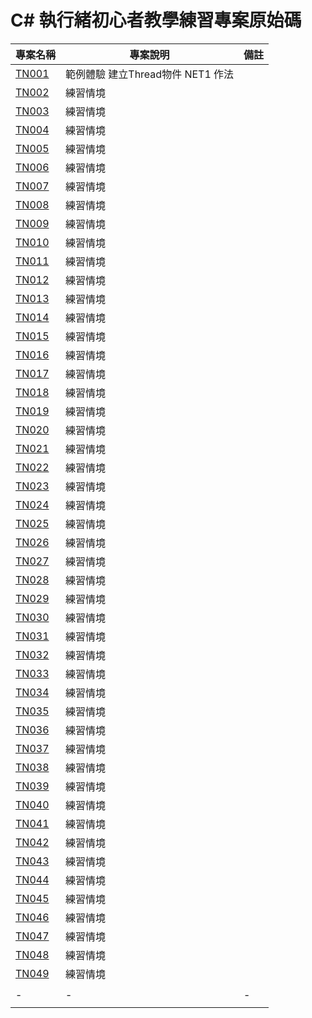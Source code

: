 # C# 執行緒初心者教學練習專案原始碼

|專案名稱|專案說明|備註|
|-|-|-|
|[TN001](Source/TN001)|範例體驗 建立Thread物件 NET1 作法||
|[TN002](Source/TN002)|練習情境 ||
|[TN003](Source/TN003)|練習情境 ||
|[TN004](Source/TN004)|練習情境 ||
|[TN005](Source/TN005)|練習情境 ||
|[TN006](Source/TN006)|練習情境 ||
|[TN007](Source/TN007)|練習情境 ||
|[TN008](Source/TN008)|練習情境 ||
|[TN009](Source/TN009)|練習情境 ||
|[TN010](Source/TN010)|練習情境 ||
|[TN011](Source/TN011)|練習情境 ||
|[TN012](Source/TN012)|練習情境 ||
|[TN013](Source/TN013)|練習情境 ||
|[TN014](Source/TN014)|練習情境 ||
|[TN015](Source/TN015)|練習情境 ||
|[TN016](Source/TN016)|練習情境 ||
|[TN017](Source/TN017)|練習情境 ||
|[TN018](Source/TN018)|練習情境 ||
|[TN019](Source/TN019)|練習情境 ||
|[TN020](Source/TN020)|練習情境 ||
|[TN021](Source/TN021)|練習情境 ||
|[TN022](Source/TN022)|練習情境 ||
|[TN023](Source/TN023)|練習情境 ||
|[TN024](Source/TN024)|練習情境 ||
|[TN025](Source/TN025)|練習情境 ||
|[TN026](Source/TN026)|練習情境 ||
|[TN027](Source/TN027)|練習情境 ||
|[TN028](Source/TN028)|練習情境 ||
|[TN029](Source/TN029)|練習情境 ||
|[TN030](Source/TN030)|練習情境 ||
|[TN031](Source/TN031)|練習情境 ||
|[TN032](Source/TN032)|練習情境 ||
|[TN033](Source/TN033)|練習情境 ||
|[TN034](Source/TN034)|練習情境 ||
|[TN035](Source/TN035)|練習情境 ||
|[TN036](Source/TN036)|練習情境 ||
|[TN037](Source/TN037)|練習情境 ||
|[TN038](Source/TN038)|練習情境 ||
|[TN039](Source/TN039)|練習情境 ||
|[TN040](Source/TN040)|練習情境 ||
|[TN041](Source/TN041)|練習情境 ||
|[TN042](Source/TN042)|練習情境 ||
|[TN043](Source/TN043)|練習情境 ||
|[TN044](Source/TN044)|練習情境 ||
|[TN045](Source/TN045)|練習情境 ||
|[TN046](Source/TN046)|練習情境 ||
|[TN047](Source/TN047)|練習情境 ||
|[TN048](Source/TN048)|練習情境 ||
|[TN049](Source/TN049)|練習情境 ||
||||
|-|-|-|
||||


